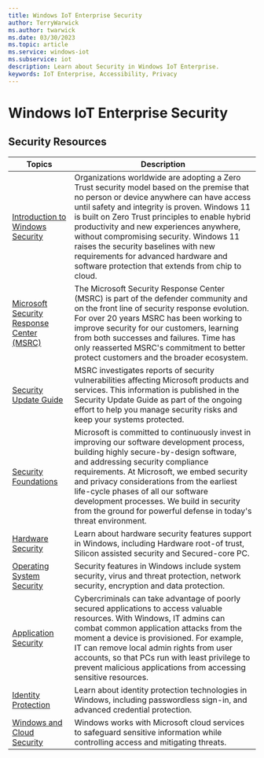 ```yaml
---
title: Windows IoT Enterprise Security
author: TerryWarwick
ms.author: twarwick
ms.date: 03/30/2023
ms.topic: article
ms.service: windows-iot
ms.subservice: iot
description: Learn about Security in Windows IoT Enterprise.
keywords: IoT Enterprise, Accessibility, Privacy
---
```


# Windows IoT Enterprise Security

## Security Resources

| Topics | Description |
|--------|------------|
| [Introduction to Windows Security](/windows/security/introduction) | Organizations worldwide are adopting a Zero Trust security model based on the premise that no person or device anywhere can have access until safety and integrity is proven. Windows 11 is built on Zero Trust principles to enable hybrid productivity and new experiences anywhere, without compromising security. Windows 11 raises the security baselines with new requirements for advanced hardware and software protection that extends from chip to cloud. |
| [Microsoft Security Response Center (MSRC)](https://www.microsoft.com/msrc?rtc=1) | The Microsoft Security Response Center (MSRC) is part of the defender community and on the front line of security response evolution. For over 20 years MSRC has been working to improve security for our customers, learning from both successes and failures. Time has only reasserted MSRC's commitment to better protect customers and the broader ecosystem. |
| [Security Update Guide](https://msrc.microsoft.com/update-guide/) | MSRC investigates reports of security vulnerabilities affecting Microsoft products and services. This information is published in the Security Update Guide as part of the ongoing effort to help you manage security risks and keep your systems protected. |
| [Security Foundations](/windows/security/security-foundations/) | Microsoft is committed to continuously invest in improving our software development process, building highly secure-by-design software, and addressing security compliance requirements. At Microsoft, we embed security and privacy considerations from the earliest life-cycle phases of all our software development processes. We build in security from the ground for powerful defense in today's threat environment. |
| [Hardware Security](/windows/security/hardware-security/) | Learn about hardware security features support in Windows, including Hardware root-of trust, Silicon assisted security and Secured-core PC. |
| [Operating System Security](/windows/security/operating-system-security/) | Security features in Windows include system security, virus and threat protection, network security, encryption and data protection. |
| [Application Security](/windows/security/application-security/) | Cybercriminals can take advantage of poorly secured applications to access valuable resources. With Windows, IT admins can combat common application attacks from the moment a device is provisioned. For example, IT can remove local admin rights from user accounts, so that PCs run with least privilege to prevent malicious applications from accessing sensitive resources. |
| [Identity Protection](/windows/security/identity-protection/) | Learn about identity protection technologies in Windows, including passwordless sign-in, and advanced credential protection.  |
| [Windows and Cloud Security](/windows/security/cloud-security/) | Windows works with Microsoft cloud services to safeguard sensitive information while controlling access and mitigating threats. |
